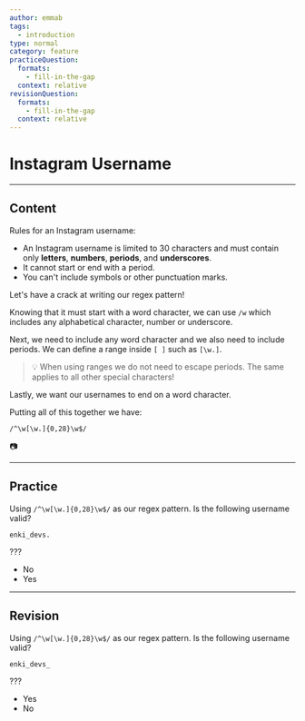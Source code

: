 ```yaml
---
author: emmab
tags:
  - introduction
type: normal
category: feature
practiceQuestion:
  formats:
    - fill-in-the-gap
  context: relative
revisionQuestion:
  formats:
    - fill-in-the-gap
  context: relative
---
```


# Instagram Username


---

## Content

Rules for an Instagram username:

- An Instagram username is limited to 30 characters and must contain only **letters**, **numbers**, **periods**, and **underscores**.
- It cannot start or end with a period.
- You can't include symbols or other punctuation marks.

Let's have a crack at writing our regex pattern!

Knowing that it must start with a word character, we can use `/w` which includes any alphabetical character, number or underscore.

Next, we need to include any word character and we also need to include periods. We can define a range inside `[ ]` such as `[\w.]`. 

> 💡 When using ranges we do not need to escape periods. The same applies to all other special characters!

Lastly, we want our usernames to end on a word character.

Putting all of this together we have:

`/^\w[\w.]{0,28}\w$/`

📷


---

## Practice

Using `/^\w[\w.]{0,28}\w$/` as our regex pattern. Is the following username valid?

```plain-text
enki_devs.
```

???

- No
- Yes


---

## Revision

Using `/^\w[\w.]{0,28}\w$/` as our regex pattern. Is the following username valid?

```plain-text
enki_devs_
```

???

- Yes
- No
